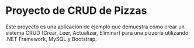 # Proyecto de CRUD de Pizzas

Este proyecto es una aplicación de ejemplo que demuestra cómo crear un sistema CRUD (Crear, Leer, Actualizar, Eliminar) para una pizzería utilizando .NET Framework, MySQL y Bootstrap.
